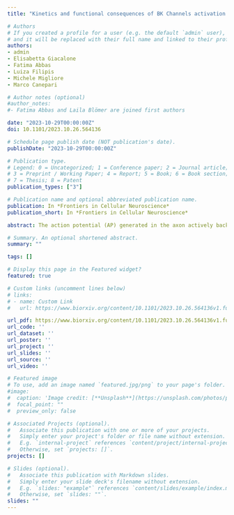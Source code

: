 ```yaml
---
title: "Kinetics and functional consequences of BK Channels activation by N-type Ca2+ channels in the dendrite of mouse neocortical layer-5 pyramidal neurons"

# Authors
# If you created a profile for a user (e.g. the default `admin` user), write the username (folder name) here 
# and it will be replaced with their full name and linked to their profile.
authors:
- admin
- Elisabetta Giacalone
- Fatima Abbas
- Luiza Filipis
- Michele Migliore
- Marco Canepari

# Author notes (optional)
#author_notes:
#- Fatima Abbas and Laila Blömer are joined first authors

date: "2023-10-29T00:00:00Z"
doi: 10.1101/2023.10.26.564136

# Schedule page publish date (NOT publication's date).
publishDate: "2023-10-29T00:00:00Z"

# Publication type.
# Legend: 0 = Uncategorized; 1 = Conference paper; 2 = Journal article;
# 3 = Preprint / Working Paper; 4 = Report; 5 = Book; 6 = Book section;
# 7 = Thesis; 8 = Patent
publication_types: ["3"]

# Publication name and optional abbreviated publication name.
publication: In *Frontiers in Cellular Neuroscience*
publication_short: In *Frontiers in Cellular Neuroscience*

abstract: The action potential (AP) generated in the axon actively back-propagates into the dendrites through the sequential activation and deactivation of diverse ion channels, but the full understanding of the role of each conductance remains elusive. Here, using ultrafast membrane potential (Vm) and Ca2+ imaging, we show that N-type voltage-gated Ca2+ channels (VGCCs), activated by the back-propagating AP in the apical dendrite of layer-5 neocortical pyramidal neurons, selectively target large-conductance Ca2+-activated K+ channels (BK CAKCs). We show that this BK CAKC activation occurs within 500 µs following the AP peak, i.e. before the peak of the Ca2+ current elicited by the AP. This way, when N-type VGCCs are inhibited, the early widening of the AP shape boosts the other activated VGCCs increasing the total Ca2+ influx. We built a realistic NEURON model showing that a strong coupling between N-type and BK channels is necessary to reproduce the experimental results. Thus, this study demonstrates the N-type VGCC, which is conventionally considered a presynaptic mediator of neurotransmitter release, has an exclusive specific role in neuronal dendrites as activator of BK CAKCs. In addition, the present results represent an original functional validation of a physical interaction between a Ca2+ and K+ channels obtained by ultrafast reconstruction of their kinetics.        

# Summary. An optional shortened abstract.
summary: ""

tags: []

# Display this page in the Featured widget?
featured: true

# Custom links (uncomment lines below)
# links:
# - name: Custom Link
#   url: https://www.biorxiv.org/content/10.1101/2023.10.26.564136v1.full.pdf+html

url_pdf: https://www.biorxiv.org/content/10.1101/2023.10.26.564136v1.full.pdf+html
url_code: ''
url_dataset: ''
url_poster: ''
url_project: ''
url_slides: ''
url_source: ''
url_video: ''

# Featured image
# To use, add an image named `featured.jpg/png` to your page's folder. 
#image:
#  caption: 'Image credit: [**Unsplash**](https://unsplash.com/photos/pLCdAaMFLTE)'
#  focal_point: ""
#  preview_only: false

# Associated Projects (optional).
#   Associate this publication with one or more of your projects.
#   Simply enter your project's folder or file name without extension.
#   E.g. `internal-project` references `content/project/internal-project/index.md`.
#   Otherwise, set `projects: []`.
projects: []

# Slides (optional).
#   Associate this publication with Markdown slides.
#   Simply enter your slide deck's filename without extension.
#   E.g. `slides: "example"` references `content/slides/example/index.md`.
#   Otherwise, set `slides: ""`.
slides: ""
---
```

<!-- 
{{% callout note %}}
Click the *Cite* button above to demo the feature to enable visitors to import publication metadata into their reference management software.
{{% /callout %}}

{{% callout note %}}
Create your slides in Markdown - click the *Slides* button to check out the example.
{{% /callout %}}

Supplementary notes can be added here, including [code, math, and images](https://wowchemy.com/docs/writing-markdown-latex/). -->

